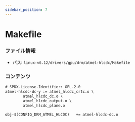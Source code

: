 ```yaml
---
sidebar_position: 7
---
```

# Makefile

### ファイル情報

- パス: `linux-v6.12/drivers/gpu/drm/atmel-hlcdc/Makefile`

### コンテンツ

```txt
# SPDX-License-Identifier: GPL-2.0
atmel-hlcdc-dc-y := atmel_hlcdc_crtc.o \
		atmel_hlcdc_dc.o \
		atmel_hlcdc_output.o \
		atmel_hlcdc_plane.o

obj-$(CONFIG_DRM_ATMEL_HLCDC)	+= atmel-hlcdc-dc.o

```
